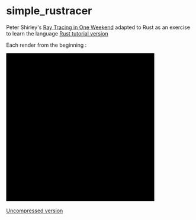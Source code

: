# simple_rustracer


Peter Shirley's [Ray Tracing in One Weekend](https://raytracing.github.io/books/RayTracingInOneWeekend.html) adapted to Rust as an exercise to learn the language [Rust tutorial version](https://the-ray-tracing-road-to-rust.vercel.app/)

Each render from the beginning :

![Watch the video](https://raw.githubusercontent.com/seb-tourneux/simple_rustracer/master/process.gif)

<a href="https://raw.githubusercontent.com/seb-tourneux/simple_rustracer/master/process.mp4" target="_blank">Uncompressed version</a>
